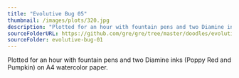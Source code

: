 ```yaml
---
title: "Evolutive Bug 05"
thumbnail: /images/plots/320.jpg
description: "Plotted for an hour with fountain pens and two Diamine inks (Poppy Red and Pumpkin) on A4 watercolor paper."
sourceFolderURL: https://github.com/gre/gre/tree/master/doodles/evolutive-bug-01
sourceFolder: evolutive-bug-01
---
```


Plotted for an hour with fountain pens and two Diamine inks (Poppy Red and Pumpkin) on A4 watercolor paper.